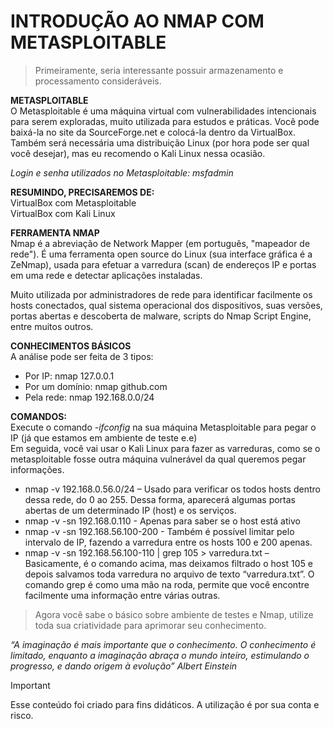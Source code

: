 # INTRODUÇÃO AO NMAP COM METASPLOITABLE
  >Primeiramente, seria interessante possuir armazenamento e processamento consideráveis.

**METASPLOITABLE** <br />
O Metasploitable é uma máquina virtual com vulnerabilidades intencionais para serem exploradas, muito utilizada para estudos e práticas. 
Você pode baixá-la no site da SourceForge.net e colocá-la dentro da VirtualBox. Também será necessária uma distribuição Linux (por hora pode ser qual você desejar), mas eu recomendo o Kali Linux nessa ocasião. <br />

_Login e senha utilizados no Metasploitable: msfadmin_

**RESUMINDO, PRECISAREMOS DE:** <br />
VirtualBox com Metasploitable   <br />
VirtualBox com Kali Linux 

**FERRAMENTA NMAP** <br />
Nmap é a abreviação de Network Mapper (em português, "mapeador de rede"). É uma ferramenta open source do Linux (sua interface gráfica é a ZeNmap), usada para efetuar a varredura (scan) de endereços IP e portas em uma rede e detectar aplicações instaladas.

Muito utilizada por administradores de rede para identificar facilmente os hosts conectados, qual sistema operacional dos dispositivos, suas versões, portas abertas e descoberta de malware, scripts do Nmap Script Engine, entre muitos outros. 

**CONHECIMENTOS BÁSICOS** <br />
A análise pode ser feita de 3 tipos: 
 - Por IP: nmap 127.0.0.1
 - Por um domínio: nmap github.com
 - Pela rede: nmap 192.168.0.0/24
   
**COMANDOS:** <br />
Execute o comando _-ifconfig_ na sua máquina Metasploitable para pegar o IP (já que estamos em ambiente de teste e.e) <br />
Em seguida, você vai usar o Kali Linux para fazer as varreduras, como se o metasploitable fosse outra máquina vulnerável da qual queremos pegar informações.

  - nmap -v 192.168.0.56.0/24 – Usado para verificar os todos hosts dentro dessa rede, do 0 ao 255. Dessa forma, aparecerá algumas portas abertas de um determinado IP (host) e os serviços. 
  - nmap -v -sn 192.168.0.110 - Apenas para saber se o host está ativo 
  - nmap -v -sn 192.168.56.100-200 - Também é possível limitar pelo intervalo de IP, fazendo a varredura entre os hosts 100 e 200 apenas. 
  - nmap -v -sn 192.168.56.100-110 | grep 105 > varredura.txt – Basicamente, é o comando acima, mas deixamos filtrado o host 105 e depois salvamos toda varredura no arquivo de texto “varredura.txt”. 
O comando grep é como uma mão na roda, permite que você encontre facilmente uma informação entre várias outras.

>Agora você sabe o básico sobre ambiente de testes e Nmap, utilize toda sua criatividade para aprimorar seu conhecimento.<br />

_“A imaginação é mais importante que o conhecimento. O conhecimento é limitado, enquanto a imaginação abraça o mundo inteiro, estimulando o progresso, e dando origem à evolução” Albert Einstein_
> [!IMPORTANT]
> Esse conteúdo foi criado para fins didáticos. A utilização é por sua conta e risco.

